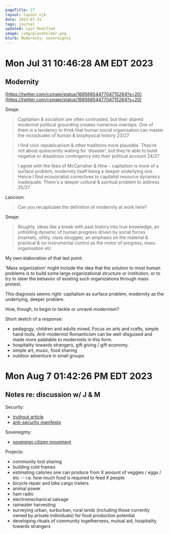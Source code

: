 ```yaml
---
pageTitle: 17
layout: layout.njk
date: 2023-07-31
tags: journal
updated: Last Modified
image: /img/placeholder.png
blurb: Modernity; sovereignty 
---
```


# Mon Jul 31 10:46:28 AM EDT 2023

## Modernity

[https://twitter.com/csmaje/status/1685665447704715264?s=20](https://twitter.com/csmaje/status/1685665447704715264?s=20)

Smaje:

> Capitalism & socialism are often contrasted, but their shared modernist political grounding creates numerous overlaps. One of them is a tendency to think that human social organisation can master the vicissitudes of human & biophysical history 23/27

> I find civic republicanism & other traditions more plausible. They’re not about quiescently waiting for ‘disaster’, but they’re able to build negative or disastrous contingency into their political account 24/27

> I agree with the likes of McCarraher & Hine - capitalism is more of a surface problem, modernity itself being a deeper underlying one. Hence I find ecosocialist correctives to capitalist resource dynamics inadequate. There's a deeper cultural & spiritual problem to address 25/27

Laocoon:

> Can you recapitulate the definition of modernity at work here? 

Smaje:

> Roughly, ideas like a break with past history into true knowledge, an unfolding dynamic of human progress driven by social forces (markets, utility, class struggle), an emphasis on the material & practical & on instrumental control as the motor of progress, mass organisation etc

My own elaboration of that last point:

'Mass organization' might include the idea that the solution to most human problems is to build some large organizational structure or institution; or to try to steer the behavior of existing such organizations through mass protest.

This diagnosis seems right: capitalism as surface problem, modernity as the underlying, deeper problem. 

How, though, to begin to tackle or unravel modernism?

Short sketch of a response:  

- pedagogy, children and adults mixed. Focus on arts and crafts, simple hand tools. Anti-modernist Romanticism can be well-disguised and made more palatable to modernists in this form.
- hospitality towards strangers, gift giving / gift economy.  
- simple art, music, food sharing 
- outdoor adventure in small groups 


# Mon Aug  7 01:42:26 PM EDT 2023

## Notes re: discussion w/ J & M

Security:
- [truthout article](https://truthout.org/audio/abolition-means-reclaiming-the-commons-and-rejecting-securitization/)
- [anti-security manifesto](/img/journal/Anti_security_A_Declaration.pdf)

Sovereignty:
- [sovereign citizen movement](https://en.wikipedia.org/wiki/Sovereign_citizen_movement)

Projects:
- community tool sharing
- building cold frames
- estimating calories one can produce from X amount of veggies / eggs / etc -- i.e. how much food is required to feed X people
- bicycle repair and bike cargo trailers
- animal power
- ham radio
- electromechanical salvage
- rainwater harvesting
- surveying urban, surburban, rural lands (including those currently owned by private individuals) for food production potential
- developing rituals of community togetherness, mutual aid, hospitality towards strangers

